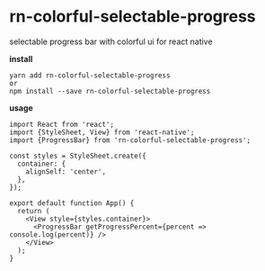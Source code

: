 # rn-colorful-selectable-progress

selectable progress bar with colorful ui for react native


**install**
```
yarn add rn-colorful-selectable-progress
or
npm install --save rn-colorful-selectable-progress
```

**usage**
```
import React from 'react';
import {StyleSheet, View} from 'react-native';
import {ProgressBar} from 'rn-colorful-selectable-progress';

const styles = StyleSheet.create({
  container: {
    alignSelf: 'center',
  },
});

export default function App() {
  return (
    <View style={styles.container}>
      <ProgressBar getProgressPercent={percent => console.log(percent)} />
    </View>
  );
}
```
